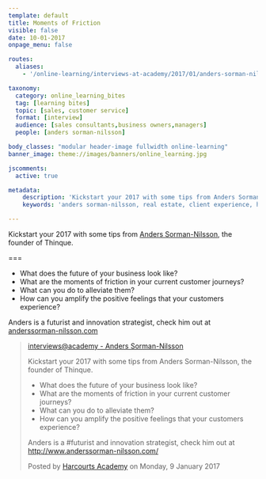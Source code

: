 ```yaml
---
template: default
title: Moments of Friction
visible: false
date: 10-01-2017
onpage_menu: false

routes:
  aliases:
    - '/online-learning/interviews-at-academy/2017/01/anders-sorman-nilsson'

taxonomy:
  category: online_learning_bites
  tag: [learning bites]
  topic: [sales, customer service]
  format: [interview]
  audience: [sales consultants,business owners,managers]
  people: [anders sorman-nilsson]

body_classes: "modular header-image fullwidth online-learning"
banner_image: theme://images/banners/online_learning.jpg

jscomments:
  active: true

metadata:
    description: 'Kickstart your 2017 with some tips from Anders Sorman-Nilsson. What does the future of your business look like? What are the moments of friction in your current customer journeys? What can you do to alleviate them? How can you amplify the positive feelings that your customers experience?'
    keywords: 'anders sorman-nilsson, real estate, client experience, harcourts'

---
```


Kickstart your 2017 with some tips from [Anders Sorman-Nilsson](https://www.facebook.com/thinquetank), the founder of Thinque.

===

- What does the future of your business look like?
- What are the moments of friction in your current customer journeys?
- What can you do to alleviate them?
- How can you amplify the positive feelings that your customers experience?

Anders is a futurist and innovation strategist, check him out at [anderssorman-nilsson.com](http://www.anderssorman-nilsson.com/)

  <!-- Load Facebook SDK for JavaScript -->
  <div id="fb-root"></div>
<script>(function(d, s, id) {
  var js, fjs = d.getElementsByTagName(s)[0];
  if (d.getElementById(id)) return;
  js = d.createElement(s); js.id = id;
  js.src = "//connect.facebook.net/en_GB/sdk.js#xfbml=1&version=v2.8&appId=667620916615872";
  fjs.parentNode.insertBefore(js, fjs);
}(document, 'script', 'facebook-jssdk'));</script>

  <!-- Your embedded video player code -->
  <div class="fb-video" data-href="https://www.facebook.com/harcourtsacademy/videos/10154018554887676/" data-show-text="false"><blockquote cite="https://www.facebook.com/harcourtsacademy/videos/10154018554887676/" class="fb-xfbml-parse-ignore"><a href="https://www.facebook.com/harcourtsacademy/videos/10154018554887676/">interviews&#064;academy - Anders Sorman-Nilsson</a><p>Kickstart your 2017 with some tips from Anders Sorman-Nilsson, the founder of Thinque.

- What does the future of your business look like?
- What are the moments of friction in your current customer journeys?
- What can you do to alleviate them?
- How can you amplify the positive feelings that your customers experience?

Anders is a #futurist and innovation strategist, check him out at http://www.anderssorman-nilsson.com/</p>

Posted by <a href="https://www.facebook.com/harcourtsacademy/">Harcourts Academy</a> on Monday, 9 January 2017</blockquote></div>
